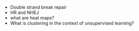 - Double strand break repair
- HR and NHEJ
- what are heat maps?
- What is clustering in the context of unsupervised learning?
